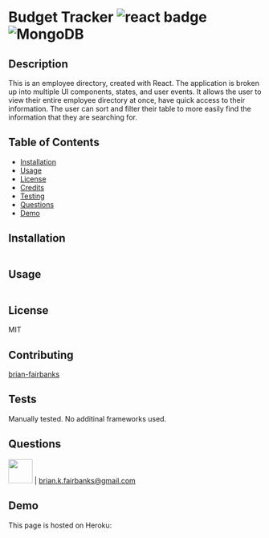 # Budget Tracker ![react badge](https://img.shields.io/static/v1?label=node.js&message=enabled&color=success)![MongoDB](https://img.shields.io/static/v1?label=MongoDB&message=enabled&color=success)

## Description
This is an employee directory, created with React. 
The application is broken up into multiple UI components, states, and user events.
It allows the user to view their entire employee directory at once, have quick access to their information.
The user can sort and filter their table to more easily find the information that they are searching for.


## Table of Contents
* [Installation](#installation)
* [Usage](#usage)
* [License](#license)
* [Credits](#contributing)
* [Testing](#tests)
* [Questions](#questions)
* [Demo](#demo)

## Installation
```

```
## Usage
```

```
## License
MIT

## Contributing
[brian-fairbanks](https://github.com/Brian-Fairbanks)

## Tests
Manually tested.  No additinal frameworks used.

## Questions
<img src="https://avatars0.githubusercontent.com/u/59707181?v=4" height="48" width="48"> | brian.k.fairbanks@gmail.com

## Demo
This page is hosted on Heroku:
